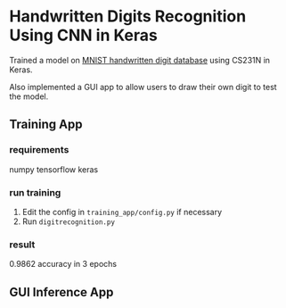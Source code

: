 # Handwritten Digits Recognition Using CNN in Keras
 
Trained a model on [MNIST handwritten digit database](http://yann.lecun.com/exdb/mnist/) using CS231N in Keras.

Also implemented a GUI app to allow users to draw their own digit to test the model.


## Training App

### requirements

numpy
tensorflow
keras

### run training

1. Edit the config in `training_app/config.py` if necessary
1. Run `digitrecognition.py`

### result

0.9862 accuracy in 3 epochs

## GUI Inference App

